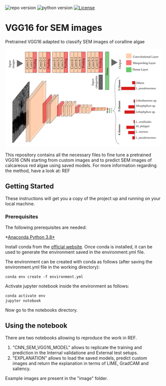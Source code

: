 ![repo version](https://img.shields.io/badge/Version-v.%201.1-green)
![python version](https://img.shields.io/badge/python-v.3.6-blue)
[![License](https://img.shields.io/github/license/italia/bootstrap-italia.svg)](https://github.com/italia/bootstrap-italia/blob/master/LICENSE)

# VGG16 for SEM images
Pretrained VGG16 adapted to classify SEM images of coralline algae

![Screenshot](VGG16_CNNSEM.png)

This repository contains all the necessary files to fine tune a pretrained VGG16 CNN starting from custom images and to predict SEM images of calcareous red algae using saved models.
For more information regarding the method, have a look at:
REF

## Getting Started

These instructions will get you a copy of the project up and running on your local machine.

### Prerequisites

The following prerequisites are needed:

*[Anaconda Python 3.8*](https://www.anaconda.com/products/individual)

Install conda from the [official website](https://www.anaconda.com/products/individual). Once conda is installed, it can be used to generate the environment saved in the environment.yml file.

The environment can be created with conda as follows (after saving the environment.yml file in the working directory):

```
conda env create -f environment.yml
```

Activate jupyter notebook inside the environment as follows:

```
conda activate env
jupyter notebook
```

Now go to the notebooks directory.

## Using the notebook

There are two notebooks allowing to reproduce the work in REF.
1. "CNN_SEM_VGG16_MODEL" allows to replicate the training and prediction in the Internal validatione and External test setups.
2. "EXPLANATION" allows to load the saved models, predict custom images and return the explanation in terms of LIME, GradCAM and saliency.

Example images are present in the "image" folder.

